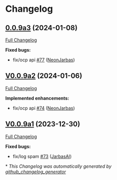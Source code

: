 # Changelog

## [0.0.9a3](https://github.com/OpenVoiceOS/ovos-bus-client/tree/0.0.9a3) (2024-01-08)

[Full Changelog](https://github.com/OpenVoiceOS/ovos-bus-client/compare/V0.0.9a2...0.0.9a3)

**Fixed bugs:**

- fix/ocp api [\#77](https://github.com/OpenVoiceOS/ovos-bus-client/pull/77) ([NeonJarbas](https://github.com/NeonJarbas))

## [V0.0.9a2](https://github.com/OpenVoiceOS/ovos-bus-client/tree/V0.0.9a2) (2024-01-06)

[Full Changelog](https://github.com/OpenVoiceOS/ovos-bus-client/compare/V0.0.9a1...V0.0.9a2)

**Implemented enhancements:**

- fix/ocp api [\#74](https://github.com/OpenVoiceOS/ovos-bus-client/pull/74) ([NeonJarbas](https://github.com/NeonJarbas))

## [V0.0.9a1](https://github.com/OpenVoiceOS/ovos-bus-client/tree/V0.0.9a1) (2023-12-30)

[Full Changelog](https://github.com/OpenVoiceOS/ovos-bus-client/compare/V0.0.8...V0.0.9a1)

**Fixed bugs:**

- fix/log spam [\#73](https://github.com/OpenVoiceOS/ovos-bus-client/pull/73) ([JarbasAl](https://github.com/JarbasAl))



\* *This Changelog was automatically generated by [github_changelog_generator](https://github.com/github-changelog-generator/github-changelog-generator)*
